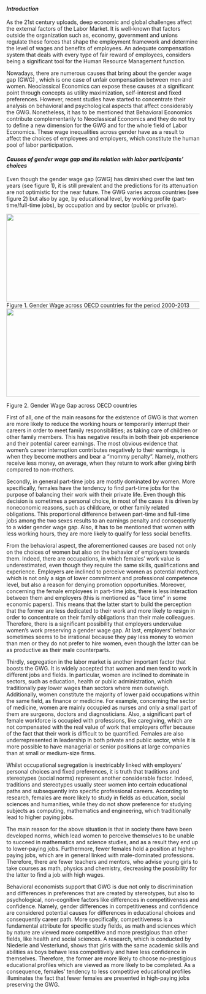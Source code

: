#### *_Introduction_* 
As the 21st century uploads, deep economic and global challenges affect the external factors of the Labor Market. It is well-known that factors outside the organization such as, economy, government and unions regulate these forces that shape the employment framework and determine the level of wages and benefits of employees. An adequate compensation system that deals with every type of fair reward of employees, considers being a significant tool for the Human Resource Management function.  

Nowadays, there are numerous causes that bring about the gender wage gap (GWG) , which is one case of unfair compensation between men and women. Neoclassical Economics can expose these causes at a significant point through concepts as utility maximization, self-interest and fixed preferences. However, recent studies have started to concentrate their analysis on behavioral and psychological aspects that affect considerably the GWG. Nonetheless, it has to be mentioned that Behavioral Economics contribute complementarily to Neoclassical Economics and they do not try to define a new dimension for the GWG and for the whole field of Labor Economics. These wage inequalities across gender have as a result to affect the choices of employees and employers, which constitute the human pool of labor participation.  

#### *_Causes of gender wage gap and its relation with labor participants’ choices_*  
Even though the gender wage gap (GWG) has diminished over the last ten years (see figure 1), it is still prevalent and the predictions for its attenuation are not optimistic for the near future. The GWG varies across countries (see figure 2) but also by age, by educational level, by working profile (part-time/full-time jobs), by occupation and by sector (public or private).  

  

<img src="https://github.com/spirosara/Assignments/blob/master/Gender%20Wage%20across%20OECD%20countries.PNG" width="1000" height="230" />  
Figure 1. Gender Wage across OECD countries  for the period 2000-2013  
<img src="https://github.com/spirosara/Assignments/blob/master/Gender%20Wage%20Gap%20across%20OECD%20countries.2.PNG" width="1000" height="230" />  

Figure 2.  Gender Wage Gap across OECD countries


First of all, one of the main reasons for the existence of GWG is that women are more likely to reduce the working hours or temporarily interrupt their careers in order to meet family responsibilities; as taking care of children or other family members.  This has negative results in both their job experience and their potential career earnings. The most obvious evidence that women’s career interruption contributes negatively to their earnings, is when they become mothers and bear a “mommy penalty”. Namely, mothers receive less money, on average, when they return to work after giving birth compared to non-mothers.  

Secondly, in general part-time jobs are mostly dominated by women. More specifically, females have the tendency to find part-time jobs for the purpose of balancing their work with their private life. Even though this decision is sometimes a personal choice, in most of the cases it is driven by noneconomic reasons, such as childcare, or other family related obligations. This proportional difference between part-time and full-time jobs among the two sexes results to an earnings penalty and consequently to a wider gender wage gap. Also, it has to be mentioned that women with less working hours, they are more likely to qualify for less social benefits.  

From the behavioral aspect, the aforementioned causes are based not only on the choices of women but also on the behavior of employers towards them. Indeed, there are occupations, in which females’ work value is underestimated, even though they require the same skills, qualifications and experience. Employers are inclined to perceive women as potential mothers, which is not only a sign of lower commitment and professional competence level, but also a reason for denying promotion opportunities.  Moreover, concerning the female employees in part-time jobs, there is less interaction between them and employers (this is mentioned as “face time” in some economic papers). This means that the latter start to build the perception that the former are less dedicated to their work and more likely to resign in order to concentrate on their family obligations than their male colleagues. Therefore, there is a significant possibility that employers undervalue women’s work preserving a gender wage gap. At last, employers’ behavior sometimes seems to be irrational because they pay less money to women than men or they do not prefer to hire women, even though the latter can be as productive as their male counterparts.  

Thirdly, segregation in the labor market is another important factor that boosts the GWG. It is widely accepted that women and men tend to work in different jobs and fields. In particular, women are inclined to dominate in sectors, such as education, health or public administration, which traditionally pay lower wages than sectors where men outweigh. Additionally, women constitute the majority of lower paid occupations within the same field, as finance or medicine. For example, concerning the sector of medicine, women are mainly occupied as nurses and only a small part of them are surgeons, doctors and diagnosticians. Also, a significant part of female workforce is occupied with professions, like caregiving, which are not compensated with the real value of work that employers offer because of the fact that their work is difficult to be quantified. Females are also underrepresented in leadership in both private and public sector, while it is more possible to have managerial or senior positions at large companies than at small or medium-size firms.  

Whilst occupational segregation is inextricably linked with employers’ personal choices and fixed preferences, it is truth that traditions and stereotypes (social norms) represent another considerable factor. Indeed, traditions and stereotypes usually steer women into certain educational paths and subsequently into specific professional careers. According to research, females are more likely to study in fields as education, social sciences and humanities, while they do not show preference for studying subjects as computing, mathematics and engineering, which traditionally lead to higher paying jobs.  

The main reason for the above situation is that in society there have been developed norms, which lead women to perceive themselves to be unable to succeed in mathematics and science studies, and as a result they end up to lower-paying jobs. Furthermore, fewer females hold a position at higher-paying jobs, which are in general linked with male-dominated professions. Therefore, there are fewer teachers and mentors, who advise young girls to take courses as math, physics and chemistry, decreasing the possibility for the latter to find a job with high wages.  

Behavioral economists support that GWG is due not only to discrimination and differences in preferences that are created by stereotypes, but also to psychological, non-cognitive factors like differences in competitiveness and confidence. Namely, gender differences in competitiveness and confidence are considered potential causes for differences in educational choices and consequently career path. More specifically, competitiveness is a fundamental attribute for specific study fields, as math and sciences which by nature are viewed more competitive and more prestigious than other fields, like health and social sciences. A research, which is conducted by Niederle and Vesterlund, shows that girls with the same academic skills and abilities as boys behave less competitively and have less confidence in themselves. Therefore, the former are more likely to choose no-prestigious educational profiles which are viewed as more likely to be completed. As a consequence, females’ tendency to less competitive educational profiles illuminates the fact that fewer females are presented in high-paying jobs preserving the GWG.

